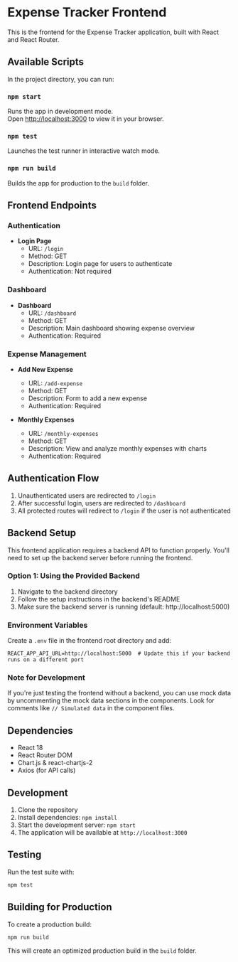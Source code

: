 # Expense Tracker Frontend

This is the frontend for the Expense Tracker application, built with React and React Router.

## Available Scripts

In the project directory, you can run:

### `npm start`

Runs the app in development mode.\
Open [http://localhost:3000](http://localhost:3000) to view it in your browser.

### `npm test`

Launches the test runner in interactive watch mode.

### `npm run build`

Builds the app for production to the `build` folder.

## Frontend Endpoints

### Authentication
- **Login Page**
  - URL: `/login`
  - Method: GET
  - Description: Login page for users to authenticate
  - Authentication: Not required

### Dashboard
- **Dashboard**
  - URL: `/dashboard`
  - Method: GET
  - Description: Main dashboard showing expense overview
  - Authentication: Required

### Expense Management
- **Add New Expense**
  - URL: `/add-expense`
  - Method: GET
  - Description: Form to add a new expense
  - Authentication: Required

- **Monthly Expenses**
  - URL: `/monthly-expenses`
  - Method: GET
  - Description: View and analyze monthly expenses with charts
  - Authentication: Required

## Authentication Flow
1. Unauthenticated users are redirected to `/login`
2. After successful login, users are redirected to `/dashboard`
3. All protected routes will redirect to `/login` if the user is not authenticated

## Backend Setup
This frontend application requires a backend API to function properly. You'll need to set up the backend server before running the frontend.

### Option 1: Using the Provided Backend
1. Navigate to the backend directory
2. Follow the setup instructions in the backend's README
3. Make sure the backend server is running (default: http://localhost:5000)

### Environment Variables
Create a `.env` file in the frontend root directory and add:

```
REACT_APP_API_URL=http://localhost:5000  # Update this if your backend runs on a different port
```

### Note for Development
If you're just testing the frontend without a backend, you can use mock data by uncommenting the mock data sections in the components. Look for comments like `// Simulated data` in the component files.

## Dependencies
- React 18
- React Router DOM
- Chart.js & react-chartjs-2
- Axios (for API calls)

## Development
1. Clone the repository
2. Install dependencies: `npm install`
3. Start the development server: `npm start`
4. The application will be available at `http://localhost:3000`

## Testing
Run the test suite with:
```bash
npm test
```

## Building for Production
To create a production build:
```bash
npm run build
```
This will create an optimized production build in the `build` folder.
